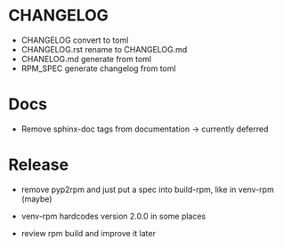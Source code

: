 # CHANGELOG

- CHANGELOG convert to toml
- CHANGELOG.rst rename to CHANGELOG.md
- CHANELOG.md generate from toml
- RPM_SPEC generate changelog from toml

# Docs

- Remove sphinx-doc tags from documentation -> currently deferred

# Release

- remove pyp2rpm and just put a spec into build-rpm, like in venv-rpm (maybe)

- venv-rpm hardcodes version 2.0.0 in some places

- review rpm build and improve it later
